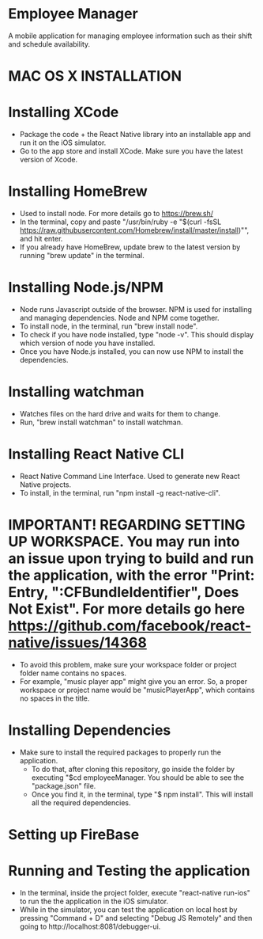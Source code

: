 # Employee Manager
A mobile application for managing employee information such as their shift and schedule availability.

# MAC OS X INSTALLATION

# Installing XCode
- Package the code + the React Native library into an installable app and run it on the iOS simulator.
- Go to the app store and install XCode. Make sure you have the latest version of Xcode.

# Installing HomeBrew
- Used to install node. For more details go to https://brew.sh/
- In the terminal, copy and paste "/usr/bin/ruby -e "$(curl -fsSL https://raw.githubusercontent.com/Homebrew/install/master/install)"", and hit enter.
- If you already have HomeBrew, update brew to the latest version by running "brew update" in the terminal.

# Installing Node.js/NPM
- Node runs Javascript outside of the browser. NPM is used for installing and managing dependencies. Node and NPM come together.
- To install node, in the terminal, run "brew install node".
- To check if you have node installed, type "node -v". This should display which version of node you have installed.
- Once you have Node.js installed, you can now use NPM to install the dependencies.

# Installing watchman
- Watches files on the hard drive and waits for them to change.
- Run, "brew install watchman" to install watchman.

# Installing React Native CLI
- React Native Command Line Interface. Used to generate new React Native projects.
- To install, in the terminal, run "npm install -g react-native-cli".

# IMPORTANT! REGARDING SETTING UP WORKSPACE. You may run into an issue upon trying to build and run the application, with the error "Print: Entry, ":CFBundleIdentifier", Does Not Exist". For more details go here https://github.com/facebook/react-native/issues/14368
- To avoid this problem, make sure your workspace folder or project folder name contains no spaces.
- For example, "music player app" might give you an error. So, a proper workspace or project name would be "musicPlayerApp", which contains no spaces in the title.

# Installing Dependencies
- Make sure to install the required packages to properly run the application.
  - To do that, after cloning this repository, go inside the folder by executing "$cd employeeManager. You should be able to see the "package.json" file.
  - Once you find it, in the terminal, type "$ npm install". This will install all the required dependencies.

# Setting up FireBase

# Running and Testing the application
- In the terminal, inside the project folder, execute "react-native run-ios" to run the the application in the iOS simulator.
- While in the simulator, you can test the application on local host by pressing "Command + D" and selecting "Debug JS Remotely" and then going to http://localhost:8081/debugger-ui.
